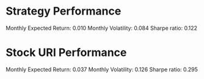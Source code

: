 # Strategy Performance
Monthly Expected Return: 0.010
Monthly Volatility: 0.084
Sharpe ratio: 0.122
# Stock URI Performance
Monthly Expected Return: 0.037
Monthly Volatility: 0.126
Sharpe ratio: 0.295
